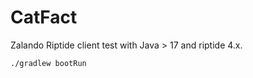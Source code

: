# CatFact

Zalando Riptide client test with Java > 17 and riptide 4.x.

```shell
./gradlew bootRun
```

